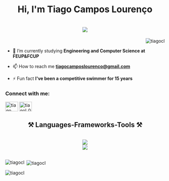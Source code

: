 <h1 align="center">Hi, I'm Tiago Campos Lourenço</h1>
<h1 align="center">
    <img src="https://readme-typing-svg.herokuapp.com/?font=Righteous&color=04d4a7&size=35&center=true&vCenter=true&width=500&height=70&duration=4000&lines=<+Web+developer+>;" />
</h1>

<p align="right"> <img src="https://komarev.com/ghpvc/?username=tiagocl&label=Profile%20views&color=0e75b6&style=flat" alt="tiagocl" /> </p>


- 🔭 I’m currently studying **Engineering and Computer Science at FEUP&FCUP**

- 📫 How to reach me **tiagocamposlourenco@gmail.com**

- ⚡ Fun fact **I've been a competitive swimmer for 15 years**

<h3 align="left">Connect with me:</h3>
<p align="left">
<a href="https://linkedin.com/in/tiago campos lourenço" target="blank"><img align="center" src="https://raw.githubusercontent.com/rahuldkjain/github-profile-readme-generator/master/src/images/icons/Social/linked-in-alt.svg" alt="tiago campos lourenço" height="30" width="40" /></a>
<a href="https://instagram.com/tiagol_015" target="blank"><img align="center" src="https://raw.githubusercontent.com/rahuldkjain/github-profile-readme-generator/master/src/images/icons/Social/instagram.svg" alt="tiagol_015" height="30" width="40" /></a>
</p>

<h2 align="center">⚒️ Languages-Frameworks-Tools ⚒️</h2>
<br/>
<div align="center">
    <img src="https://skillicons.dev/icons?i=react,javascript,html,css,vscode,github,figma,git" />
  <br>
    <img src="https://skillicons.dev/icons?i=python,php,java,c,cpp,docker,mysql" />
  <br>
</div>
<br>
<p><img align="left" src="https://github-readme-stats.vercel.app/api/top-langs?username=tiagocl&show_icons=true&title_color=04d4a7&text_color=f0f0f0&bg_color=232323&locale=en&layout=compact" alt="tiagocl" /></p>

<p>&nbsp;<img align="center" src="https://github-readme-stats.vercel.app/api?username=tiagocl&show_icons=true&title_color=04d4a7&text_color=f0f0f0&bg_color=232323&locale=en" alt="tiagocl" /></p>

<p><img align="center" src="https://github-readme-streak-stats.herokuapp.com/?user=tiagocl&theme=dark" style="max-width: 100%;"alt="tiagocl" /></p>

